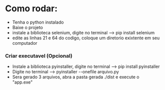 
# Como rodar:
- Tenha o python instalado
- Baixe o projeto
- instale a biblioteca selenium, digite no terminal --> pip install selenium
- edite as linhas 21 e 64 do codigo, coloque um diretorio exixtente em seu computador

### Criar executavel (Opcional)
- Instale a biblioteca pyinstaller, digite no terminal --> pip install pyinstaller
- Digite no terminal --> pyinstaller --onefile arquivo.py
- Sera gerado 3 arquivos, abra a pasta gerada ./dist e execute o "app.exe"
